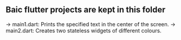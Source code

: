 ## Baic flutter projects are kept in this folder

-> main1.dart: Prints the specified text in the center of the screen.
-> main2.dart: Creates two stateless widgets of different colours.
